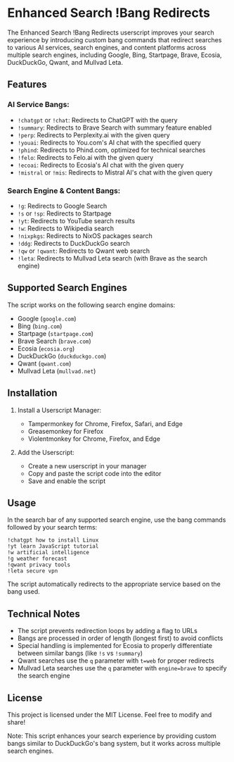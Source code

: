 # Enhanced Search !Bang Redirects

The Enhanced Search !Bang Redirects userscript improves your search experience by introducing custom bang commands that redirect searches to various AI services, search engines, and content platforms across multiple search engines, including Google, Bing, Startpage, Brave, Ecosia, DuckDuckGo, Qwant, and Mullvad Leta.

## Features

### AI Service Bangs:
- `!chatgpt` or `!chat`: Redirects to ChatGPT with the query
- `!summary`: Redirects to Brave Search with summary feature enabled
- `!perp`: Redirects to Perplexity.ai with the given query
- `!youai`: Redirects to You.com's AI chat with the specified query
- `!phind`: Redirects to Phind.com, optimized for technical searches
- `!felo`: Redirects to Felo.ai with the given query
- `!ecoai`: Redirects to Ecosia's AI chat with the given query
- `!mistral` or `!mis`: Redirects to Mistral AI's chat with the given query

### Search Engine & Content Bangs:
- `!g`: Redirects to Google Search
- `!s` or `!sp`: Redirects to Startpage
- `!yt`: Redirects to YouTube search results
- `!w`: Redirects to Wikipedia search
- `!nixpkgs`: Redirects to NixOS packages search
- `!ddg`: Redirects to DuckDuckGo search
- `!qw` or `!qwant`: Redirects to Qwant web search
- `!leta`: Redirects to Mullvad Leta search (with Brave as the search engine)

## Supported Search Engines

The script works on the following search engine domains:
- Google (`google.com`)
- Bing (`bing.com`)
- Startpage (`startpage.com`)
- Brave Search (`brave.com`)
- Ecosia (`ecosia.org`)
- DuckDuckGo (`duckduckgo.com`)
- Qwant (`qwant.com`)
- Mullvad Leta (`mullvad.net`)

## Installation

1. Install a Userscript Manager:
   - Tampermonkey for Chrome, Firefox, Safari, and Edge
   - Greasemonkey for Firefox
   - Violentmonkey for Chrome, Firefox, and Edge

2. Add the Userscript:
   - Create a new userscript in your manager
   - Copy and paste the script code into the editor
   - Save and enable the script

## Usage

In the search bar of any supported search engine, use the bang commands followed by your search terms:

```
!chatgpt how to install Linux
!yt learn JavaScript tutorial
!w artificial intelligence
!g weather forecast
!qwant privacy tools
!leta secure vpn
```

The script automatically redirects to the appropriate service based on the bang used.

## Technical Notes

- The script prevents redirection loops by adding a flag to URLs
- Bangs are processed in order of length (longest first) to avoid conflicts
- Special handling is implemented for Ecosia to properly differentiate between similar bangs (like `!s` vs `!summary`)
- Qwant searches use the `q` parameter with `t=web` for proper redirects
- Mullvad Leta searches use the `q` parameter with `engine=brave` to specify the search engine

## License

This project is licensed under the MIT License. Feel free to modify and share!

Note: This script enhances your search experience by providing custom bangs similar to DuckDuckGo's bang system, but it works across multiple search engines.
